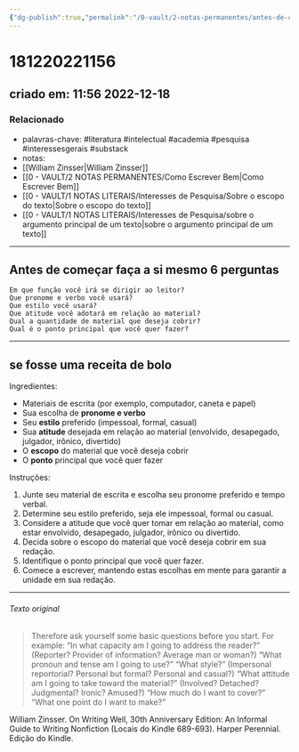 ```yaml
---
{"dg-publish":true,"permalink":"/0-vault/2-notas-permanentes/antes-de-comecar-faca-a-si-mesmo-6-perguntas/","tags":["permanente","literatura","intelectual","academia","pesquisa","interessesgerais","substack"],"dgHomeLink":true,"dgShowLocalGraph":true,"dgShowFileTree":true,"dgEnableSearch":true,"noteIcon":""}
---
```


# 181220221156
## criado em: 11:56 2022-12-18

### Relacionado
- palavras-chave: #literatura #intelectual #academia #pesquisa #interessesgerais #substack
- notas: 
- [[William Zinsser\|William Zinsser]]
- [[0 - VAULT/2 NOTAS PERMANENTES/Como Escrever Bem\|Como Escrever Bem]]
- [[0 - VAULT/1 NOTAS LITERAIS/Interesses de Pesquisa/Sobre o escopo do texto\|Sobre o escopo do texto]]
- [[0 - VAULT/1 NOTAS LITERAIS/Interesses de Pesquisa/sobre o argumento principal de um texto\|sobre o argumento principal de um texto]]
---
## Antes de começar faça a si mesmo 6 perguntas

	Em que função você irá se dirigir ao leitor?
    Que pronome e verbo você usará?
    Que estilo você usará?
    Que atitude você adotará em relação ao material?
    Qual a quantidade de material que deseja cobrir?
    Qual é o ponto principal que você quer fazer?

---
## se fosse uma receita de bolo

Ingredientes:

- Materiais de escrita (por exemplo, computador, caneta e papel)
- Sua escolha de **pronome e verbo**
- Seu **estilo** preferido (impessoal, formal, casual)
- Sua **atitude** desejada em relação ao material (envolvido, desapegado, julgador, irônico, divertido)
- O **escopo** do material que você deseja cobrir
- O **ponto** principal que você quer fazer

Instruções:

1.  Junte seu material de escrita e escolha seu pronome preferido e tempo verbal.
2.  Determine seu estilo preferido, seja ele impessoal, formal ou casual.
3.  Considere a atitude que você quer tomar em relação ao material, como estar envolvido, desapegado, julgador, irônico ou divertido.
4.  Decida sobre o escopo do material que você deseja cobrir em sua redação.
5.  Identifique o ponto principal que você quer fazer.
6.  Comece a escrever, mantendo estas escolhas em mente para garantir a unidade em sua redação.
---

###### Texto original
>Therefore ask yourself some basic questions before you start. For example: “In what capacity am I going to address the reader?” (Reporter? Provider of information? Average man or woman?) “What pronoun and tense am I going to use?” “What style?” (Impersonal reportorial? Personal but formal? Personal and casual?) “What attitude am I going to take toward the material?” (Involved? Detached? Judgmental? Ironic? Amused?) “How much do I want to cover?” “What one point do I want to make?”

William Zinsser. On Writing Well, 30th Anniversary Edition: An Informal Guide to Writing Nonfiction (Locais do Kindle 689-693). Harper Perennial. Edição do Kindle. 